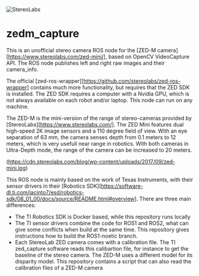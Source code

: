 <img src=https://cdn.stereolabs.com/assets/images/logo/logo_stereolabs.svg alt="StereoLabs">

# zedm_capture
This is an unofficial stereo camera ROS node for the [ZED-M camera][https://www.stereolabs.com/zed-mini/], based on OpenCV VideoCapture API. The ROS node publishes left and right raw images and their camera_info.

The official [zed-ros-wrapper][https://github.com/stereolabs/zed-ros-wrapper] contains much more functionality, but requires that the ZED SDK is installed. The ZED SDK requires a computer with a Nvidia GPU, which is not always available on each robot and/or laptop. This node can run on any machine.

The ZED-M is the mini-version of the range of stereo-cameras provided by [StereoLabs][https://www.stereolabs.com/]. The ZED Mini features dual high-speed 2K image sensors and a 110 degree field of view. With an eye separation of 63 mm, the camera senses depth from 0.1 meters to 12 meters, which is very usefull near range in robotics. With both cameras in Ultra-Depth mode, the range of the camera can be increased to 20 meters. 

(https://cdn.stereolabs.com/blog/wp-content/uploads/2017/09/zed-mini.jpg)

This ROS node is mainly based on the work of Texas Instruments, with their sensor drivers in their [Robotics SDK][https://software-dl.ti.com/jacinto7/esd/robotics-sdk/08_01_00/docs/source/README.html#overview]. There are three main differences:

* The TI Robotics SDK is Docker based, while this repository runs locally
* The TI sensor drivers combine the code for ROS1 and ROS2, what can give some conflicts when build at the same time. This repository gives instructions how to build the ROS1-noetic branch.
* Each StereoLab ZED camera comes with a calibration file. The TI zed_capture software reads this calibartion file, for instance to get the baseline of the stereo camera. The ZED-M uses a different model for its disparity model. This repository contains a script that can also read the calibration files of a ZED-M camera
